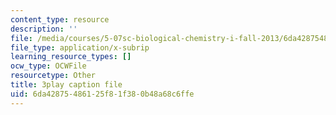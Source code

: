 ```yaml
---
content_type: resource
description: ''
file: /media/courses/5-07sc-biological-chemistry-i-fall-2013/6da42875486125f81f380b48a68c6ffe_922Oig1HWG8.srt
file_type: application/x-subrip
learning_resource_types: []
ocw_type: OCWFile
resourcetype: Other
title: 3play caption file
uid: 6da42875-4861-25f8-1f38-0b48a68c6ffe
---
```

